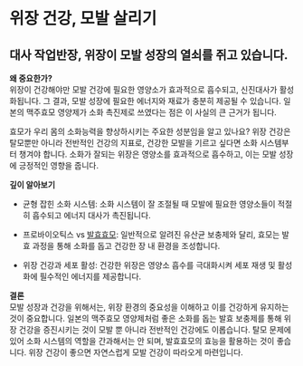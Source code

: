 ﻿# 위장 건강, 모발 살리기
## 대사 작업반장, 위장이 모발 성장의 열쇠를 쥐고 있습니다.
  
**왜 중요한가?**  
위장이 건강해야만 모발 건강에 필요한 영양소가 효과적으로 흡수되고, 신진대사가 활성화됩니다. 그 결과, 모발 성장에 필요한 에너지와 재료가 충분히 제공될 수 있습니다. 일본의 맥주효모 영양제가 소화 촉진제로 쓰였다는 점은 이 사실의 큰 근거가 됩니다.  
  
효모가 우리 몸의 소화능력을 향상하시키는 주요한 성분임을 알고 있나요? 위장 건강은 탈모뿐만 아니라 전반적인 건강의 지표로, 건강한 모발을 기르고 싶다면 소화 시스템부터 챙겨야 합니다. 소화가 잘되는 위장은 영양소를 효과적으로 흡수하고, 이는 모발 성장에 긍정적인 영향을 줍니다.  
  
**깊이 알아보기**  

 - 균형 잡힌 소화 시스템: 소화 시스템이 잘 조절될 때 모발에 필요한 영양소들이 적절히 흡수되고 에너지 대사가 촉진됩니다.  
 
 - 프로바이오틱스 vs [발효효모](/m04/m0404/m040404): 일반적으로 알려진 유산균 보충제와 달리, 효모는 발효 과정을 통해 소화를 돕고 건강한 장 내 환경을 조성합니다.  
 
 - 위장 건강과 세포 활성: 건강한 위장은 영양소 흡수를 극대화시켜 세포 재생 및 활성화에 필수적인 에너지를 제공합니다.  
  
**결론**  
모발 성장과 건강을 위해서는, 위장 환경의 중요성을 이해하고 이를 건강하게 유지하는 것이 중요합니다. 일본의 맥주효모 영양제처럼 좋은 소화를 돕는 발효 보충제를 통해 위장 건강을 증진시키는 것이 모발 뿐 아니라 전반적인 건강에도 이롭습니다. 탈모 문제에 있어 소화 시스템의 역할을 간과해서는 안 되며, 발효효모의 효능을 활용하는 것이 좋습니다. 위장 건강이 좋으면 자연스럽게 모발 건강이 따라오게 마련입니다.
<!--stackedit_data:
eyJoaXN0b3J5IjpbLTE2MzYyNzk2NDUsMTAzOTEzNTg4OV19
-->
